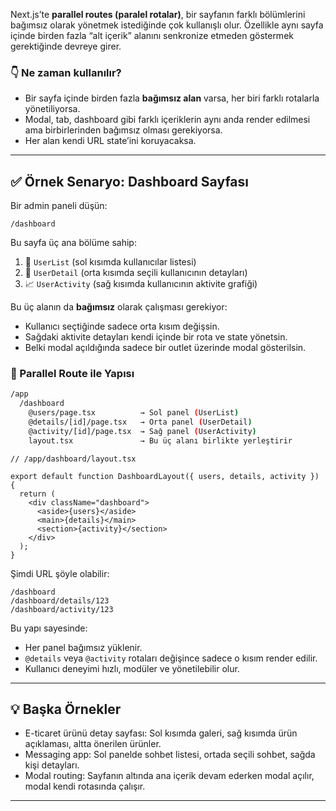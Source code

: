 Next.js’te **parallel routes (paralel rotalar)**, bir sayfanın farklı bölümlerini bağımsız olarak yönetmek istediğinde çok kullanışlı olur. Özellikle aynı sayfa içinde birden fazla “alt içerik” alanını senkronize etmeden göstermek gerektiğinde devreye girer.

### 👇 Ne zaman kullanılır?

- Bir sayfa içinde birden fazla **bağımsız alan** varsa, her biri farklı rotalarla yönetiliyorsa.
- Modal, tab, dashboard gibi farklı içeriklerin aynı anda render edilmesi ama birbirlerinden bağımsız olması gerekiyorsa.
- Her alan kendi URL state’ini koruyacaksa.

---

## ✅ Örnek Senaryo: Dashboard Sayfası

Bir admin paneli düşün:

```
/dashboard
```

Bu sayfa üç ana bölüme sahip:

1. 👤 `UserList` (sol kısımda kullanıcılar listesi)
2. 📝 `UserDetail` (orta kısımda seçili kullanıcının detayları)
3. 📈 `UserActivity` (sağ kısımda kullanıcının aktivite grafiği)

Bu üç alanın da **bağımsız** olarak çalışması gerekiyor:

- Kullanıcı seçtiğinde sadece orta kısım değişsin.
- Sağdaki aktivite detayları kendi içinde bir rota ve state yönetsin.
- Belki modal açıldığında sadece bir outlet üzerinde modal gösterilsin.

### 📂 Parallel Route ile Yapısı

```bash
/app
  /dashboard
    @users/page.tsx          → Sol panel (UserList)
    @details/[id]/page.tsx   → Orta panel (UserDetail)
    @activity/[id]/page.tsx  → Sağ panel (UserActivity)
    layout.tsx               → Bu üç alanı birlikte yerleştirir
```

```tsx
// /app/dashboard/layout.tsx

export default function DashboardLayout({ users, details, activity }) {
  return (
    <div className="dashboard">
      <aside>{users}</aside>
      <main>{details}</main>
      <section>{activity}</section>
    </div>
  );
}
```

Şimdi URL şöyle olabilir:

```
/dashboard
/dashboard/details/123
/dashboard/activity/123
```

Bu yapı sayesinde:

- Her panel bağımsız yüklenir.
- `@details` veya `@activity` rotaları değişince sadece o kısım render edilir.
- Kullanıcı deneyimi hızlı, modüler ve yönetilebilir olur.

---

## 💡 Başka Örnekler

- E-ticaret ürünü detay sayfası: Sol kısımda galeri, sağ kısımda ürün açıklaması, altta önerilen ürünler.
- Messaging app: Sol panelde sohbet listesi, ortada seçili sohbet, sağda kişi detayları.
- Modal routing: Sayfanın altında ana içerik devam ederken modal açılır, modal kendi rotasında çalışır.

---
